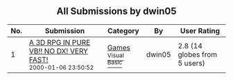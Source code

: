 ﻿<div align="center">

## All Submissions by dwin05

</div>

No.  | Submission | Category | By   | User Rating
---- | ---------- | -------- | ---- | -----------
1 | [A 3D RPG IN PURE VB\!\! NO DX\! VERY FAST\!<br /><sup>2000-01-06 23:50:52</sup>](https://github.com/Planet-Source-Code/dwin05-a-3d-rpg-in-pure-vb-no-dx-very-fast__1-59565) | [Games<br /><sup>Visual Basic</sup>](../ByCategory/games__1-38.md) | dwin05 | 2.8 (14 globes from 5 users)
